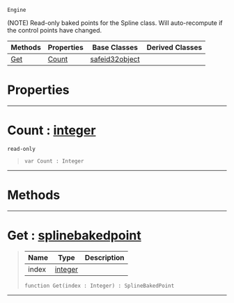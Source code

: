  `Engine`

(NOTE) Read-only baked points for the Spline class. Will auto-recompute if the control points have changed.

|Methods|Properties|Base Classes|Derived Classes|
|---|---|---|---|
|[ Get](splinebakedpoints.md#get-zilch-engine-document)|[ Count](splinebakedpoints.md#count-zilch-engine-docume)|[safeid32object](safeid32object.md)| |


 #  Properties


---  
 #  Count : [integer](../nada_base_types/integer.md)

 `read-only`

> 
> ``` lang=cpp, name=Nada
> var Count : Integer


---  
 #  Methods


---  
 #  Get : [splinebakedpoint](splinebakedpoint.md)

> 
> |Name|Type|Description|
> |---|---|---|
> |index|[integer](../nada_base_types/integer.md)| |
> ``` lang=cpp, name=Nada
> function Get(index : Integer) : SplineBakedPoint
> ``` 


---  
 

 